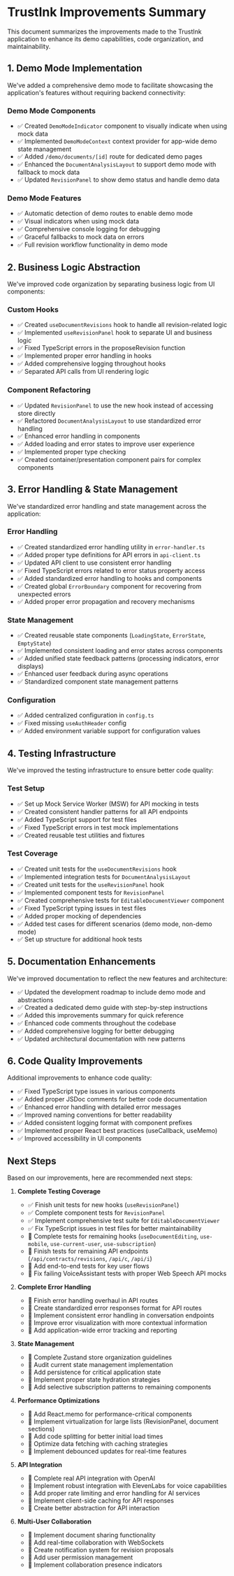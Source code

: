# TrustInk Improvements Summary

This document summarizes the improvements made to the TrustInk application to enhance its demo capabilities, code organization, and maintainability.

## 1. Demo Mode Implementation

We've added a comprehensive demo mode to facilitate showcasing the application's features without requiring backend connectivity:

### Demo Mode Components
- ✅ Created `DemoModeIndicator` component to visually indicate when using mock data
- ✅ Implemented `DemoModeContext` context provider for app-wide demo state management
- ✅ Added `/demo/documents/[id]` route for dedicated demo pages
- ✅ Enhanced the `DocumentAnalysisLayout` to support demo mode with fallback to mock data
- ✅ Updated `RevisionPanel` to show demo status and handle demo data

### Demo Mode Features
- ✅ Automatic detection of demo routes to enable demo mode
- ✅ Visual indicators when using mock data
- ✅ Comprehensive console logging for debugging
- ✅ Graceful fallbacks to mock data on errors
- ✅ Full revision workflow functionality in demo mode

## 2. Business Logic Abstraction

We've improved code organization by separating business logic from UI components:

### Custom Hooks
- ✅ Created `useDocumentRevisions` hook to handle all revision-related logic
- ✅ Implemented `useRevisionPanel` hook to separate UI and business logic
- ✅ Fixed TypeScript errors in the proposeRevision function
- ✅ Implemented proper error handling in hooks
- ✅ Added comprehensive logging throughout hooks
- ✅ Separated API calls from UI rendering logic

### Component Refactoring
- ✅ Updated `RevisionPanel` to use the new hook instead of accessing store directly
- ✅ Refactored `DocumentAnalysisLayout` to use standardized error handling
- ✅ Enhanced error handling in components
- ✅ Added loading and error states to improve user experience
- ✅ Implemented proper type checking
- ✅ Created container/presentation component pairs for complex components

## 3. Error Handling & State Management

We've standardized error handling and state management across the application:

### Error Handling
- ✅ Created standardized error handling utility in `error-handler.ts`
- ✅ Added proper type definitions for API errors in `api-client.ts`
- ✅ Updated API client to use consistent error handling
- ✅ Fixed TypeScript errors related to error status property access
- ✅ Added standardized error handling to hooks and components
- ✅ Created global `ErrorBoundary` component for recovering from unexpected errors
- ✅ Added proper error propagation and recovery mechanisms

### State Management
- ✅ Created reusable state components (`LoadingState`, `ErrorState`, `EmptyState`)
- ✅ Implemented consistent loading and error states across components
- ✅ Added unified state feedback patterns (processing indicators, error displays)
- ✅ Enhanced user feedback during async operations
- ✅ Standardized component state management patterns

### Configuration
- ✅ Added centralized configuration in `config.ts` 
- ✅ Fixed missing `useAuthHeader` config
- ✅ Added environment variable support for configuration values

## 4. Testing Infrastructure

We've improved the testing infrastructure to ensure better code quality:

### Test Setup
- ✅ Set up Mock Service Worker (MSW) for API mocking in tests
- ✅ Created consistent handler patterns for all API endpoints
- ✅ Added TypeScript support for test files 
- ✅ Fixed TypeScript errors in test mock implementations
- ✅ Created reusable test utilities and fixtures

### Test Coverage
- ✅ Created unit tests for the `useDocumentRevisions` hook
- ✅ Implemented integration tests for `DocumentAnalysisLayout`
- ✅ Created unit tests for the `useRevisionPanel` hook
- ✅ Implemented component tests for `RevisionPanel`
- ✅ Created comprehensive tests for `EditableDocumentViewer` component
- ✅ Fixed TypeScript typing issues in test files
- ✅ Added proper mocking of dependencies
- ✅ Added test cases for different scenarios (demo mode, non-demo mode)
- ✅ Set up structure for additional hook tests

## 5. Documentation Enhancements

We've improved documentation to reflect the new features and architecture:

- ✅ Updated the development roadmap to include demo mode and abstractions
- ✅ Created a dedicated demo guide with step-by-step instructions
- ✅ Added this improvements summary for quick reference
- ✅ Enhanced code comments throughout the codebase
- ✅ Added comprehensive logging for better debugging
- ✅ Updated architectural documentation with new patterns

## 6. Code Quality Improvements

Additional improvements to enhance code quality:

- ✅ Fixed TypeScript type issues in various components
- ✅ Added proper JSDoc comments for better code documentation
- ✅ Enhanced error handling with detailed error messages
- ✅ Improved naming conventions for better readability
- ✅ Added consistent logging format with component prefixes
- ✅ Implemented proper React best practices (useCallback, useMemo)
- ✅ Improved accessibility in UI components

## Next Steps

Based on our improvements, here are recommended next steps:

1. **Complete Testing Coverage**
   - ✅ Finish unit tests for new hooks (`useRevisionPanel`)
   - ✅ Complete component tests for `RevisionPanel`
   - ✅ Implement comprehensive test suite for `EditableDocumentViewer`
   - ✅ Fix TypeScript issues in test files for better maintainability
   - 🔶 Complete tests for remaining hooks (`useDocumentEditing`, `use-mobile`, `use-current-user`, `use-subscription`)
   - 🔶 Finish tests for remaining API endpoints (`/api/contracts/revisions`, `/api/c`, `/api/i`)
   - 🔶 Add end-to-end tests for key user flows
   - 🔶 Fix failing VoiceAssistant tests with proper Web Speech API mocks

2. **Complete Error Handling**
   - 🔶 Finish error handling overhaul in API routes
   - 🔶 Create standardized error responses format for API routes
   - 🔶 Implement consistent error handling in conversation endpoints
   - 🔶 Improve error visualization with more contextual information
   - 🔶 Add application-wide error tracking and reporting

3. **State Management**
   - 🔶 Complete Zustand store organization guidelines
   - 🔶 Audit current state management implementation
   - 🔶 Add persistence for critical application state
   - 🔶 Implement proper state hydration strategies
   - 🔶 Add selective subscription patterns to remaining components

4. **Performance Optimizations**
   - 🔶 Add React.memo for performance-critical components
   - 🔶 Implement virtualization for large lists (RevisionPanel, document sections)
   - 🔶 Add code splitting for better initial load times
   - 🔶 Optimize data fetching with caching strategies
   - 🔶 Implement debounced updates for real-time features

5. **API Integration**
   - 🔶 Complete real API integration with OpenAI
   - 🔶 Implement robust integration with ElevenLabs for voice capabilities
   - 🔶 Add proper rate limiting and error handling for AI services
   - 🔶 Implement client-side caching for API responses
   - 🔶 Create better abstraction for API interaction

6. **Multi-User Collaboration**
   - 🔶 Implement document sharing functionality
   - 🔶 Add real-time collaboration with WebSockets
   - 🔶 Create notification system for revision proposals
   - 🔶 Add user permission management 
   - 🔶 Implement collaboration presence indicators 